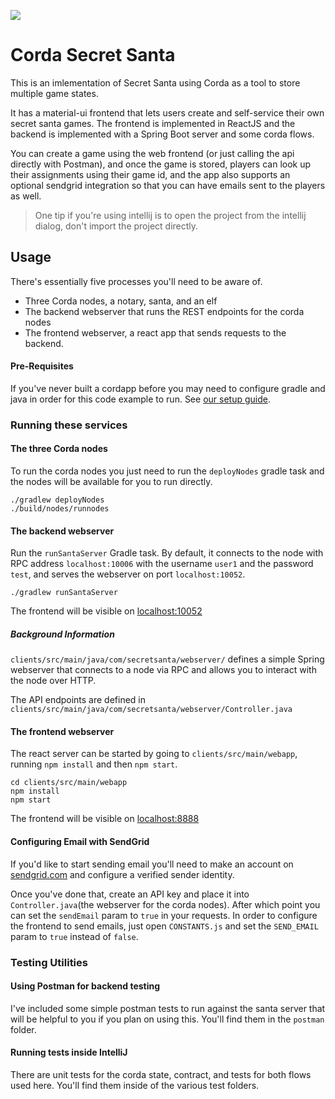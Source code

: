 ![](./clients/src/main/webapp/src/Components/img/secret_corda.png)

# Corda Secret Santa

This is an imlementation of Secret Santa using Corda as a tool to store multiple game states.

It has a material-ui frontend that lets users create and self-service their own secret santa games. The frontend is implemented in ReactJS and the backend is implemented with a Spring Boot server and some corda flows.

You can create a game using the web frontend (or just calling the api directly with Postman), and once the game is stored, players can look up their assignments using their game id, and the app also supports an optional sendgrid integration so that you can have emails sent to the players as well.

> One tip if you're using intellij is to open the project from the intellij dialog, don't import the project directly.

## Usage

There's essentially five processes you'll need to be aware of.

- Three Corda nodes, a notary, santa, and an elf
- The backend webserver that runs the REST endpoints for the corda nodes
- The frontend webserver, a react app that sends requests to the backend.


#### Pre-Requisites

If you've never built a cordapp before you may need to configure gradle and java in order for this code example to run. See [our setup guide](https://docs.corda.net/getting-set-up.html).


### Running these services

#### The three Corda nodes
To run the corda nodes you just need to run the `deployNodes` gradle task and the nodes will be available for you to run directly.

```
./gradlew deployNodes
./build/nodes/runnodes
```

#### The backend webserver

Run the `runSantaServer` Gradle task. By default, it connects to the node with RPC address `localhost:10006` with
the username `user1` and the password `test`, and serves the webserver on port `localhost:10052`.

```
./gradlew runSantaServer
```

The frontend will be visible on [localhost:10052](http://localhost:10052)

##### Background Information

`clients/src/main/java/com/secretsanta/webserver/` defines a simple Spring webserver that connects to a node via RPC and allows you to interact with the node over HTTP.

The API endpoints are defined in `clients/src/main/java/com/secretsanta/webserver/Controller.java`


#### The frontend webserver

The react server can be started by going to `clients/src/main/webapp`, running `npm install` and then `npm start`.

```
cd clients/src/main/webapp
npm install
npm start
```

The frontend will be visible on [localhost:8888](http://localhost:8888)

#### Configuring Email with SendGrid

If you'd like to start sending email you'll need to make an account on [sendgrid.com](http://sendgrid.com) and configure a verified sender identity.

Once you've done that, create an API key and place it into `Controller.java`(the webserver for the corda nodes). After which point you can set the `sendEmail` param to `true` in your requests. In order to configure the frontend to send emails, just open `CONSTANTS.js` and set the `SEND_EMAIL` param to `true` instead of `false`.


### Testing Utilities


#### Using Postman for backend testing

I've included some simple postman tests to run against the santa server that will be helpful to you if you plan on using this. You'll find them in the `postman` folder.


#### Running tests inside IntelliJ

There are unit tests for the corda state, contract, and tests for both flows used here. You'll find them inside of the various test folders.

